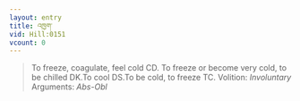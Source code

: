 ```yaml
---
layout: entry
title: འཁྱག་
vid: Hill:0151
vcount: 0
---
```

> To freeze, coagulate, feel cold CD\. To freeze or become very cold, to be chilled DK\.To cool DS\.To be cold, to freeze TC\.
> Volition: _Involuntary_
> Arguments: _Abs-Obl_


